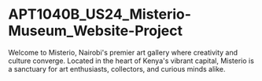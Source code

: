 # APT1040B_US24_Misterio-Museum_Website-Project
Welcome to Misterio, Nairobi's premier art gallery where creativity and culture converge. Located in the heart of Kenya's vibrant capital, Misterio is a sanctuary for art enthusiasts, collectors, and curious minds alike. 
